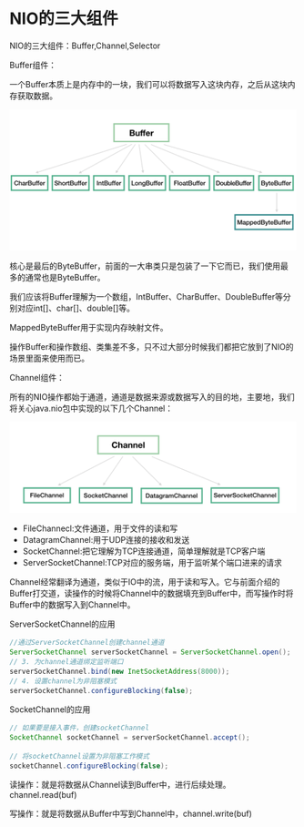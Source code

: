 # NIO的三大组件
NIO的三大组件：Buffer,Channel,Selector

Buffer组件：

一个Buffer本质上是内存中的一块，我们可以将数据写入这块内存，之后从这块内存获取数据。

![Buffer](https://github.com/LengendOfDong/Blog/blob/master/%E9%9D%A2%E7%BB%8F/%E6%9D%82%E5%AD%A6/img/Buffer%E7%9A%84%E5%88%86%E7%B1%BB.png)

核心是最后的ByteBuffer，前面的一大串类只是包装了一下它而已，我们使用最多的通常也是ByteBuffer。

我们应该将Buffer理解为一个数组，IntBuffer、CharBuffer、DoubleBuffer等分别对应int[]、char[]、double[]等。

MappedByteBuffer用于实现内存映射文件。

操作Buffer和操作数组、类集差不多，只不过大部分时候我们都把它放到了NIO的场景里面来使用而已。

Channel组件：

所有的NIO操作都始于通道，通道是数据来源或数据写入的目的地，主要地，我们将关心java.nio包中实现的以下几个Channel：

![Channel的分类](https://github.com/LengendOfDong/Blog/blob/master/%E9%9D%A2%E7%BB%8F/%E6%9D%82%E5%AD%A6/img/Channel%E7%9A%84%E5%88%86%E7%B1%BB.png)

- FileChannecl:文件通道，用于文件的读和写
- DatagramChannel:用于UDP连接的接收和发送
- SocketChannel:把它理解为TCP连接通道，简单理解就是TCP客户端
- ServerSocketChannel:TCP对应的服务端，用于监听某个端口进来的请求

Channel经常翻译为通道，类似于IO中的流，用于读和写入。它与前面介绍的Buffer打交道，读操作的时候将Channel中的数据填充到Buffer中，而写操作时将Buffer中的数据写入到Channel中。

ServerSocketChannel的应用
```java
//通过ServerSocketChannel创建channel通道
ServerSocketChannel serverSocketChannel = ServerSocketChannel.open();
// 3. 为channel通道绑定监听端口
serverSocketChannel.bind(new InetSocketAddress(8000));
// 4. 设置channel为非阻塞模式
serverSocketChannel.configureBlocking(false);
```
SocketChannel的应用
```java
// 如果要是接入事件，创建socketChannel
SocketChannel socketChannel = serverSocketChannel.accept();

// 将socketChannel设置为非阻塞工作模式
socketChannel.configureBlocking(false);
```

读操作：就是将数据从Channel读到Buffer中，进行后续处理。channel.read(buf)

写操作：就是将数据从Buffer中写到Channel中，channel.write(buf)
